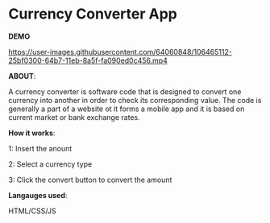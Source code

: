 # **Currency Converter App**
**DEMO**

https://user-images.githubusercontent.com/64060848/106465112-25bf0300-64b7-11eb-8a5f-fa090ed0c456.mp4

**ABOUT**:

A currency converter is software code that is designed to convert one currency into another in order to check its corresponding value. The code is generally a part of a website ot it forms a mobile app and it is based on current market or bank exchange rates.


**How it works**:

1: Insert the anount

2: Select a currency type

3: Click the convert button to convert the amount


**Langauges used**:

HTML/CSS/JS
